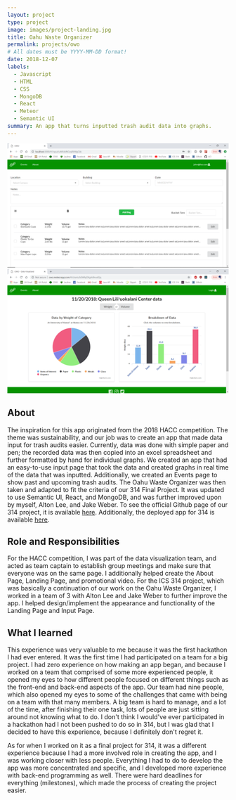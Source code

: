 ```yaml
---
layout: project
type: project
image: images/project-landing.jpg
title: Oahu Waste Organizer
permalink: projects/owo
# All dates must be YYYY-MM-DD format!
date: 2018-12-07
labels:
  - Javascript
  - HTML
  - CSS
  - MongoDB
  - React
  - Meteor
  - Semantic UI
summary: An app that turns inputted trash audit data into graphs.
---
```


<div class="ui small rounded images">
  <img class="ui image" src="../images/input.PNG">
  <img class="ui image" src="../images/charts.PNG">
</div>

## About

The inspiration for this app originated from the 2018 HACC competition. The theme was sustainability, and our job was to create an app that made data input for trash audits easier. Currently, data was done with simple paper and pen; the recorded data was then copied into an excel spreadsheet and further formatted by hand for individual graphs. We created an app that had an easy-to-use input page that took the data and created graphs in real time of the data that was inputted. Additionally, we created an Events page to show past and upcoming trash audits.
The Oahu Waste Organizer was then taken and adapted to fit the criteria of our 314 Final Project. It was updated to use Semantic UI, React, and MongoDB, and was further improved upon by myself, Alton Lee, and Jake Weber.
To see the official Github page of our 314 project, it is available [here](https://oahu-waste-organizer.github.io/). 
Additionally, the deployed app for 314 is available [here](http://owo.meteorapp.com/#/).

## Role and Responsibilities

For the HACC competition, I was part of the data visualization team, and acted as team captain to establish group meetings and make sure that everyone was on the same page. I additionally helped create the About Page, Landing Page, and promotional video. For the ICS 314 project, which was basically a continuation of our work on the Oahu Waste Organizer, I worked in a team of 3 with Alton Lee and Jake Weber to further improve the app. I helped design/implement the appearance and functionality of the Landing Page and Input Page.

## What I learned

This experience was very valuable to me because it was the first hackathon I had ever entered. It was the first time I had participated on a team for a big project. I had zero experience on how making an app began, and because I worked on a team that comprised of some more experienced people, it opened my eyes to how different people focused on different things such as the front-end and back-end aspects of the app. Our team had nine people, which also opened my eyes to some of the challenges that came with being on a team with that many members. A big team is hard to manage, and a lot of the time, after finishing their one task, lots of people are just sitting around not knowing what to do. I don't think I would've ever participated in a hackathon had I not been pushed to do so in 314, but I was glad that I decided to have this experience, because I definitely don't regret it.

As for when I worked on it as a final project for 314, it was a different experience because I had a more involved role in creating the app, and I was working closer with less people. Everything I had to do to develop the app was more concentrated and specific, and I developed more experience with back-end programming as well. There were hard deadlines for everything (milestones), which made the process of creating the project easier.
